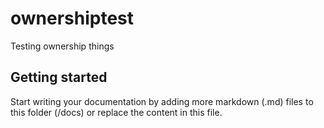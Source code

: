 # ownershiptest

Testing ownership things

## Getting started

Start writing your documentation by adding more markdown (.md) files to this
folder (/docs) or replace the content in this file.
